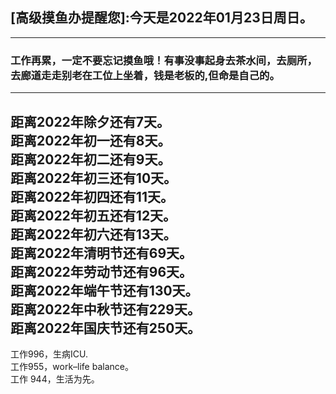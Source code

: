 ## [高级摸鱼办提醒您]:今天是2022年01月23日周日。
---
### 工作再累，一定不要忘记摸鱼哦！有事没事起身去茶水间，去厕所，去廊道走走别老在工位上坐着，钱是老板的,但命是自己的。
---
距离2022年除夕还有7天。  
距离2022年初一还有8天。  
距离2022年初二还有9天。  
距离2022年初三还有10天。  
距离2022年初四还有11天。  
距离2022年初五还有12天。  
距离2022年初六还有13天。  
距离2022年清明节还有69天。  
距离2022年劳动节还有96天。  
距离2022年端午节还有130天。  
距离2022年中秋节还有229天。  
距离2022年国庆节还有250天。  
---
工作996，生病ICU.  
工作955，work–life balance。  
工作 944，生活为先。